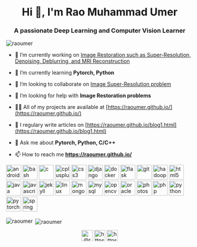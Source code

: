 <h1 align="center">Hi 👋, I'm Rao Muhammad Umer</h1>
<h3 align="center">A passionate Deep Learning and Computer Vision Learner</h3>

<p align="left"> <img src="https://komarev.com/ghpvc/?username=raoumer" alt="raoumer" /> </p>

- 🔭 I’m currently working on [Image Restoration such as Super-Resolution, Denoising, Deblurring, and MRI Reconstruction](https://github.com/RaoUmer/SRResCGAN)

- 🌱 I’m currently learning **Pytorch, Python**

- 👯 I’m looking to collaborate on [Image Super-Resolution problem](https://github.com/RaoUmer/SRResCGAN)

- 🤝 I’m looking for help with **Image Restoration problems**

- 👨‍💻 All of my projects are available at [https://raoumer.github.io/](https://raoumer.github.io/)

- 📝 I regulary write articles on [https://raoumer.github.io/blog1.html](https://raoumer.github.io/blog1.html)

- 💬 Ask me about **Pytorch, Python, C/C++**

- 📫 How to reach me **https://raoumer.github.io/**

<p align="left"><img src="https://devicons.github.io/devicon/devicon.git/icons/android/android-original-wordmark.svg" alt="android" width="40" height="40"/> <img src="https://www.vectorlogo.zone/logos/gnu_bash/gnu_bash-icon.svg" alt="bash" width="40" height="40"/> <img src="https://devicons.github.io/devicon/devicon.git/icons/c/c-original.svg" alt="c" width="40" height="40"/> <img src="https://devicons.github.io/devicon/devicon.git/icons/cplusplus/cplusplus-original.svg" alt="cplusplus" width="40" height="40"/> <img src="https://devicons.github.io/devicon/devicon.git/icons/css3/css3-original-wordmark.svg" alt="css3" width="40" height="40"/> <img src="https://devicons.github.io/devicon/devicon.git/icons/django/django-original.svg" alt="django" width="40" height="40"/> <img src="https://devicons.github.io/devicon/devicon.git/icons/docker/docker-original-wordmark.svg" alt="docker" width="40" height="40"/> <img src="https://www.vectorlogo.zone/logos/pocoo_flask/pocoo_flask-icon.svg" alt="flask" width="40" height="40"/> <img src="https://www.vectorlogo.zone/logos/git-scm/git-scm-icon.svg" alt="git" width="40" height="40"/> <img src="https://www.vectorlogo.zone/logos/apache_hadoop/apache_hadoop-icon.svg" alt="hadoop" width="40" height="40"/> <img src="https://devicons.github.io/devicon/devicon.git/icons/html5/html5-original-wordmark.svg" alt="html5" width="40" height="40"/> <img src="https://devicons.github.io/devicon/devicon.git/icons/java/java-original-wordmark.svg" alt="java" width="40" height="40"/> <img src="https://devicons.github.io/devicon/devicon.git/icons/javascript/javascript-original.svg" alt="javascript" width="40" height="40"/> <img src="https://www.vectorlogo.zone/logos/jekyllrb/jekyllrb-icon.svg" alt="jekyll" width="40" height="40"/> <img src="https://devicons.github.io/devicon/devicon.git/icons/linux/linux-original.svg" alt="linux" width="40" height="40"/> <img src="https://devicons.github.io/devicon/devicon.git/icons/mongodb/mongodb-original-wordmark.svg" alt="mongodb" width="40" height="40"/> <img src="https://devicons.github.io/devicon/devicon.git/icons/mysql/mysql-original-wordmark.svg" alt="mysql" width="40" height="40"/> <img src="https://www.vectorlogo.zone/logos/opencv/opencv-icon.svg" alt="opencv" width="40" height="40"/> <img src="https://devicons.github.io/devicon/devicon.git/icons/oracle/oracle-original.svg" alt="oracle" width="40" height="40"/> <img src="https://devicons.github.io/devicon/devicon.git/icons/photoshop/photoshop-plain.svg" alt="photoshop" width="40" height="40"/> <img src="https://devicons.github.io/devicon/devicon.git/icons/php/php-original.svg" alt="php" width="40" height="40"/> <img src="https://devicons.github.io/devicon/devicon.git/icons/python/python-original.svg" alt="python" width="40" height="40"/> <img src="https://www.vectorlogo.zone/logos/pytorch/pytorch-icon.svg" alt="pytorch" width="40" height="40"/> <img src="https://www.vectorlogo.zone/logos/springio/springio-icon.svg" alt="spring" width="40" height="40"/></p><p><img align="left" src="https://github-readme-stats.vercel.app/api/top-langs/?username=raoumer&layout=compact&hide=html" alt="raoumer" /></p>

<p>&nbsp;<img align="center" src="https://github-readme-stats.vercel.app/api?username=raoumer&show_icons=true" alt="raoumer" /></p>

<p align="center">
<a href="https://twitter.com/@raoumer_swl" target="blank"><img align="center" src="https://cdn.jsdelivr.net/npm/simple-icons@3.0.1/icons/twitter.svg" alt="@raoumer_swl" height="30" width="30" /></a>
<a href="https://linkedin.com/in/https://www.linkedin.com/in/raomumer/" target="blank"><img align="center" src="https://cdn.jsdelivr.net/npm/simple-icons@3.0.1/icons/linkedin.svg" alt="https://www.linkedin.com/in/raomumer/" height="30" width="30" /></a>
<a href="https://fb.com/https://www.facebook.com/rao.m.umer" target="blank"><img align="center" src="https://cdn.jsdelivr.net/npm/simple-icons@3.0.1/icons/facebook.svg" alt="https://www.facebook.com/rao.m.umer" height="30" width="30" /></a>
</p>
